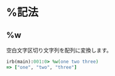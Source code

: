 # %記法
## %w
空白文字区切り文字列を配列に変換します。

```rb
irb(main):001:0> %w(one two three)
=> ["one", "two", "three"]
```
